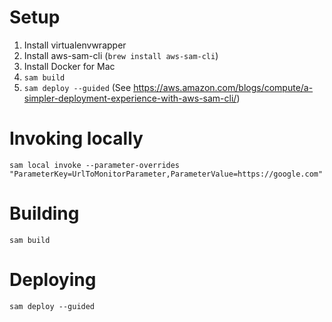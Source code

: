 # Setup

1. Install virtualenvwrapper
2. Install aws-sam-cli (`brew install aws-sam-cli`)
3. Install Docker for Mac
4. `sam build`
5. `sam deploy --guided` (See https://aws.amazon.com/blogs/compute/a-simpler-deployment-experience-with-aws-sam-cli/)

# Invoking locally

```
sam local invoke --parameter-overrides "ParameterKey=UrlToMonitorParameter,ParameterValue=https://google.com"
```

# Building

```
sam build
```

# Deploying

```
sam deploy --guided
```
